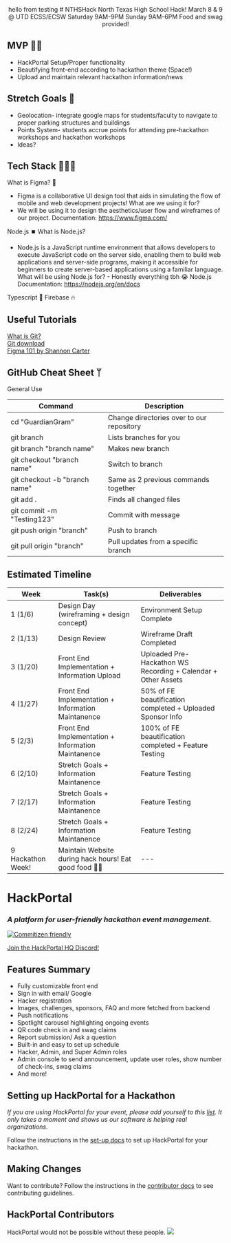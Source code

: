 <div align="center">
hello from testing
# NTHSHack
North Texas High School Hack! March 8 & 9 @ UTD ECSS/ECSW Saturday 9AM-9PM Sunday 9AM-6PM Food and swag provided!
</div>

## MVP 💪🏾
- HackPortal Setup/Proper functionality
- Beautifying front-end according to hackathon theme (Space!)
- Upload and maintain relevant hackathon information/news

## Stretch Goals 💖
- Geolocation- integrate google maps for students/faculty to navigate to proper parking structures and buildings
- Points System- students accrue points for attending pre-hackathon workshops and hackathon workshops
- Ideas?

## Tech Stack 👩🏾‍💻
What is Figma? 🎨
- Figma is a collaborative UI design tool that aids in simulating the flow of mobile and web development projects!
What are we using it for?
- We will be using it to design the aesthetics/user flow and wireframes of our project.
Documentation: https://www.figma.com/

Node.js ⏹️
What is Node.js?
- Node.js is a JavaScript runtime environment that allows developers to execute JavaScript code on the server side, enabling them to build web applications and server-side programs, making it accessible for beginners to create server-based applications using a familiar language.
What will be using Node.js for? - Honestly everything tbh 😭
Node.js Documentation: https://nodejs.org/en/docs

Typescript 🎹 Firebase 🔥


## Useful Tutorials
[What is Git?](https://www.youtube.com/watch?v=2ReR1YJrNOM)\
[Git download](https://git-scm.com/)\
[Figma 101 by Shannon Carter](https://docs.google.com/presentation/d/1y7DccFYuEkj7Gxrk_ltuxhV9CLaQYzbXExcMCweqtPY/edit?usp=sharing)

## GitHub Cheat Sheet ᛘ
General Use

| Command | Description |
| ------ | ------ |
| cd "GuardianGram" | Change directories over to our repository |
| git branch | Lists branches for you |
| git branch "branch name" | Makes new branch |
| git checkout "branch name" | Switch to branch |
| git checkout -b "branch name" | Same as 2 previous commands together |
| git add . | Finds all changed files |
| git commit -m "Testing123" | Commit with message |
| git push origin "branch" | Push to branch |
| git pull origin "branch" | Pull updates from a specific branch |

## Estimated Timeline
|   Week   |          Task(s)          |          Deliverables         |
| -------- | ------------------------- | ----------------------------- |
| 1 (1/6)       | Design Day (wireframing + design concept)          | Environment Setup Complete |
| 2 (1/13)       | Design Review | Wireframe Draft Completed |
| 3 (1/20)      | Front End Implementation + Information Upload | Uploaded Pre-Hackathon WS Recording + Calendar + Other Assets |
| 4 (1/27)       | Front End Implementation + Information Maintanence | 50% of FE beautification completed + Uploaded Sponsor Info |
| 5 (2/3)       | Front End Implementation + Information Maintanence | 100% of FE beautification completed + Feature Testing |
| 6 (2/10)      | Stretch Goals + Information Maintanence | Feature Testing |
| 7 (2/17)       | Stretch Goals + Information Maintanence | Feature Testing |
| 8 (2/24)      | Stretch Goals + Information Maintanence | Feature Testing |
| 9 Hackathon Week!       | Maintain Website during hack hours! Eat good food 👍🏾 | --- |


# HackPortal
### _A platform for user-friendly hackathon event management._  
[![Commitizen friendly](https://img.shields.io/badge/commitizen-friendly-brightgreen.svg)](http://commitizen.github.io/cz-cli/)

[Join the HackPortal HQ Discord!](https://discord.gg/GueKFPdN64)
## Features Summary
- Fully customizable front end  
- Sign in with email/ Google  
- Hacker registration   
- Images, challenges, sponsors, FAQ and more fetched from backend  
- Push notifications  
- Spotlight carousel highlighting ongoing events  
- QR code check in and swag claims  
- Report submission/ Ask a question  
- Built-in and easy to set up schedule  
- Hacker, Admin, and Super Admin roles  
- Admin console to send announcement, update user roles, show number of check-ins, swag claims
- And more!


## Setting up HackPortal for a Hackathon

_If you are using HackPortal for your event, please add yourself to this [list](https://github.com/acmutd/hackportal/wiki/HackPortal-Users). It only takes a moment and shows us our software is helping real organizations._ 

Follow the instructions in the [set-up docs](./docs/set-up.md) to set up HackPortal for your hackathon.

## Making Changes
Want to contribute? Follow the instructions in the [contributor docs](./docs/contributors.md) to see contributing guidelines.


## HackPortal Contributors
HackPortal would not be possible without these people. 
<a href="https://github.com/acmutd/hackportal/graphs/contributors">
  <img src="https://contrib.rocks/image?repo=acmutd/hackportal" />
</a>

